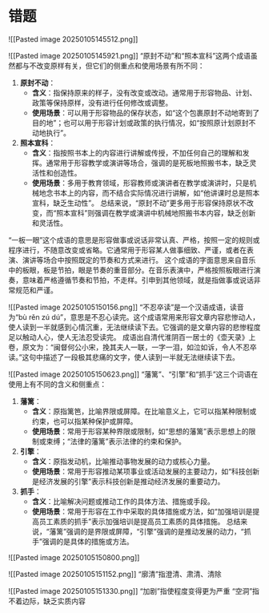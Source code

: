 # 错题
![[Pasted image 20250105145512.png]]

![[Pasted image 20250105145921.png]]
“原封不动”和“照本宣科”这两个成语虽然都与不改变原样有关，但它们的侧重点和使用场景有所不同：
1. **原封不动**：
   - **含义**：指保持原来的样子，没有改变或改动。通常用于形容物品、计划、政策等保持原样，没有进行任何修改或调整。
   - **使用场景**：可以用于形容物品的保存状态，如“这个包裹原封不动地寄到了目的地”；也可以用于形容计划或政策的执行情况，如“按照原计划原封不动地执行”。
2. **照本宣科**：
   - **含义**：指按照书本上的内容进行讲解或传授，不加任何自己的理解和发挥。通常用于形容教学或演讲等场合，强调的是死板地照搬书本，缺乏灵活性和创造性。
   - **使用场景**：多用于教育领域，形容教师或演讲者在教学或演讲时，只是机械地念书本上的内容，而不结合实际情况进行讲解，如“他讲课时总是照本宣科，缺乏生动性”。
总结来说，“原封不动”更多用于形容保持原状不改变，而“照本宣科”则强调在教学或演讲中机械地照搬书本内容，缺乏创新和灵活性。

“一板一眼”这个成语的意思是形容做事或说话非常认真、严格，按照一定的规则或程序进行，不随意改变或省略。它通常用于形容某人做事细致、严谨，或者在表演、演讲等场合中按照既定的节奏和方式来进行。
这个成语的字面意思来自音乐中的板眼，板是节拍，眼是节奏的重音部分。在音乐表演中，严格按照板眼进行演奏，意味着严格遵循节奏和节拍，不走样。引申到其他领域，就是指做事或说话非常规范和严谨。

![[Pasted image 20250105150156.png]]
“不忍卒读”是一个汉语成语，读音为“bù rěn zú dú”，意思是不忍心读完。这个成语常用来形容文章内容悲惨动人，使人读到一半就感到心情沉重，无法继续读下去。它强调的是文章内容的悲惨程度足以触动人心，使人无法忍受读完。
成语出自清代淮阴百一居士的《壶天录》上卷，原文为：“闽督何公小宋，挽其夫人一联，一字一泪，如泣如诉，令人不忍卒读。”这句中描述了一段极其悲痛的文字，使人读到一半就无法继续读下去。

![[Pasted image 20250105150623.png]]
“藩篱”、“引擎”和“抓手”这三个词语在使用上有不同的含义和侧重点：
1. **藩篱**：
   - **含义**：原指篱笆，比喻界限或屏障。在比喻意义上，它可以指某种限制或约束，也可以指某种保护或屏障。
   - **使用场景**：常用于形容某种界限或限制，如“思想的藩篱”表示思想上的限制或束缚；“法律的藩篱”表示法律的约束和保护。
2. **引擎**：
   - **含义**：原指发动机，比喻推动事物发展的动力或核心力量。
   - **使用场景**：常用于形容推动某项事业或活动发展的主要动力，如“科技创新是经济发展的引擎”表示科技创新是推动经济发展的重要动力。
3. **抓手**：
   - **含义**：比喻解决问题或推动工作的具体方法、措施或手段。
   - **使用场景**：常用于形容在工作中采取的具体措施或方法，如“加强培训是提高员工素质的抓手”表示加强培训是提高员工素质的具体措施。
总结来说，“藩篱”强调的是界限或屏障，“引擎”强调的是推动发展的动力，“抓手”强调的是具体的措施或方法。

![[Pasted image 20250105150800.png]]

![[Pasted image 20250105151152.png]]
“廓清”指澄清、肃清、清除

![[Pasted image 20250105151330.png]]
“加剧”指使程度变得更为严重
“空洞”指不着边际，缺乏实质内容
